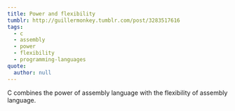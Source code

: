 ```yaml
---
title: Power and flexibility
tumblr: http://guillermonkey.tumblr.com/post/3283517616
tags:
  - c
  - assembly
  - power
  - flexibility
  - programming-languages
quote:
  author: null
---
```


C combines the power of assembly language with the flexibility of assembly language.
